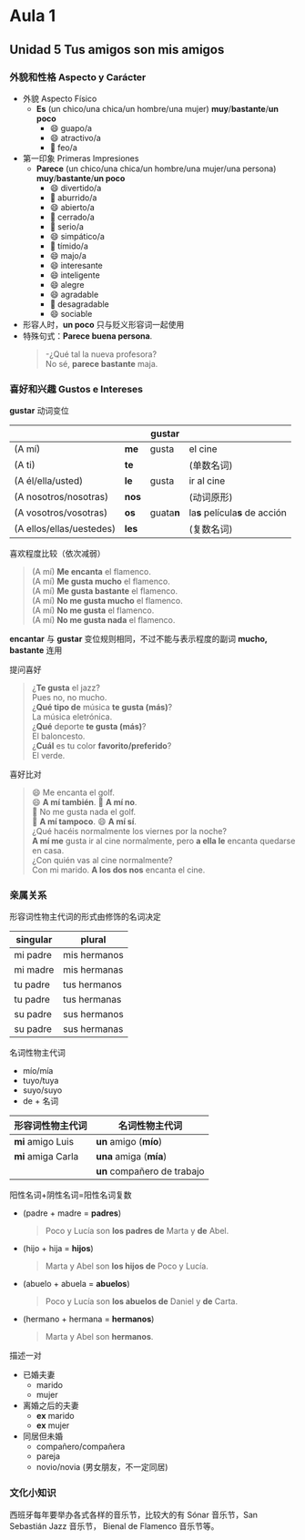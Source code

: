 # Aula 1

## Unidad 5 Tus amigos son mis amigos

### 外貌和性格 Aspecto y Carácter

- 外貌 Aspecto Físico
  - **Es** (un chico/una chica/un hombre/una mujer) **muy**/**bastante**/**un poco**
    - :smile: guapo/a
    - :smile: atractivo/a
    - :imp: feo/a
- 第一印象 Primeras Impresiones
  - **Parece**  (un chico/una chica/un hombre/una mujer/una persona) **muy**/**bastante**/**un poco**
    - :smile: divertido/a
    - :imp: aburrido/a
    - :smile: abierto/a
    - :imp: cerrado/a
    - :imp: serio/a
    - :smile: simpático/a
    - :imp: tímido/a
    - :smile: majo/a
    - :smile: interesante
    - :smile: inteligente
    - :smile: alegre
    - :smile: agradable
    - :imp: desagradable
    - :smile: sociable
- 形容人时，**un poco** 只与贬义形容词一起使用
- 特殊句式：**Parece buena persona**.
  > -¿Qué tal la nueva profesora? <br>
  > No sé, **parece bastante** maja.

### 喜好和兴趣 Gustos e Intereses

**gustar** 动词变位

| | | gustar | |
| --- | --- | --- | --- |
| (A mí) | **me** | gusta | el cine|
| (A ti) | **te** | | (单数名词) |
| (A él/ella/usted) | **le** | gusta | ir al cine|
| (A nosotros/nosotras) | **nos** | | (动词原形) |
| (A vosotros/vosotras) | **os** | guata**n** | la**s** película**s** de acción|
| (A ellos/ellas/uestedes) | **les** | | (复数名词) |

喜欢程度比较（依次减弱）

> (A mí) **Me encanta** el flamenco. <br>
> (A mí) **Me gusta mucho** el flamenco. <br>
> (A mí) **Me gusta bastante** el flamenco. <br>
> (A mí) **No me gusta mucho** el flamenco. <br>
> (A mí) **No me gusta** el flamenco. <br>
> (A mí) **No me gusta nada** el flamenco.

**encantar** 与 **gustar** 变位规则相同，不过不能与表示程度的副词 **mucho, bastante** 连用

提问喜好

> ¿**Te gusta** el jazz? <br>
> Pues no, no mucho. <br>
> ¿**Qué tipo de** música **te gusta (más)**? <br>
> La música eletrónica. <br>
> ¿**Qué** deporte **te gusta (más)**? <br>
> El baloncesto. <br>
> ¿**Cuál** es tu color **favorito/preferido**? <br>
> El verde.

喜好比对

> :smile: Me encanta el golf. <br>
> :smile: **A mí también**. :imp: **A mí no**. <br>
> :imp: No me gusta nada el golf. <br>
> :imp: **A mí tampoco**. :smile: **A mí sí**. <br>
> ¿Qué hacéis normalmente los viernes por la noche? <br>
> **A mí me** gusta ir al cine normalmente, pero **a ella le** encanta quedarse en casa. <br>
> ¿Con quién vas al cine normalmente? <br>
> Con mi marido. **A los dos nos** encanta el cine.

### 亲属关系

形容词性物主代词的形式由修饰的名词决定

| singular | plural |
| --- | --- |
| mi padre | mis hermanos |
| mi madre | mis hermanas |
| tu padre | tus hermanos |
| tu padre | tus hermanas |
| su padre | sus hermanos |
| su padre | sus hermanas |

名词性物主代词
- mío/mía
- tuyo/tuya
- suyo/suyo
- de + 名词

| 形容词性物主代词 | 名词性物主代词 |
| ---- | ---- |
| **mi** amigo Luis | **un** amigo (**mío**) |
| **mi** amiga Carla | **una** amiga (**mía**) |
| | **un** compañero de trabajo |

阳性名词+阴性名词=阳性名词复数

- (padre + madre = **padres**)
  > Poco y Lucía son **los padres de** Marta y **de** Abel.
- (hijo + hija = **hijos**)
  > Marta y Abel son **los hijos de** Poco y Lucía.
- (abuelo + abuela = **abuelos**)
  > Poco y Lucía son **los abuelos de** Daniel y **de** Carta.
- (hermano + hermana = **hermanos**)
  > Marta y Abel son **hermanos**.

描述一对

- 已婚夫妻
  - marido
  - mujer
- 离婚之后的夫妻
  - **ex** marido
  - **ex** mujer
- 同居但未婚
  - compañero/compañera
  - pareja
  - novio/novia (男女朋友，不一定同居)

### 文化小知识

西班牙每年要举办各式各样的音乐节，比较大的有 Sónar 音乐节，San Sebastián Jazz 音乐节，
Bienal de Flamenco 音乐节等。
